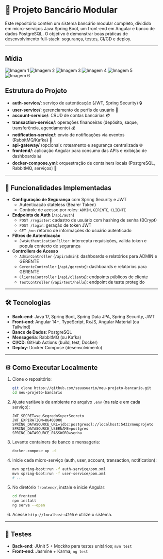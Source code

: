 # 🏦 Projeto Bancário Modular
Este repositório contém um sistema bancário modular completo, dividido em micro-serviços Java Spring Boot, um front-end em Angular e banco de dados PostgreSQL. O objetivo é demonstrar boas práticas de desenvolvimento full-stack: segurança, testes, CI/CD e deploy.

---
## Mídia

![Imagem 1](./assets/images/1.png)
![Imagem 2](./assets/images/2.png)
![Imagem 3](./assets/images/3.png)
![Imagem 4](./assets/images/4.png)
![Imagem 5](./assets/images/5.png)
![Imagem 6](./assets/images/6.png)

## Estrutura do Projeto
- **auth-service/**: serviço de autenticação (JWT, Spring Security) 🔒
- **user-service/**: gerenciamento de perfis de usuário 👥
- **account-service/**: CRUD de contas bancárias 💳
- **transaction-service/**: operações financeiras (depósito, saque, transferência, agendamento) 💰
- **notification-service/**: envio de notificações via eventos (RabbitMQ/Kafka) 📧
- **api-gateway/** (opcional): roteamento e segurança centralizada 🌐
- **frontend/**: aplicação Angular para consumo das APIs e exibição de dashboards 📊
- **docker-compose.yml**: orquestração de containers locais (PostgreSQL, RabbitMQ, serviços) 🐳

---

## 🚀 Funcionalidades Implementadas

- **Configuração de Segurança** com Spring Security e JWT
   - Autenticação stateless (Bearer Token)
   - Controle de acesso por roles: `ADMIN`, `GERENTE`, `CLIENTE`
- **Endpoints de Auth** (`/api/auth`)
   - `POST /register`: cadastro de usuário com hashing de senha (BCrypt)
   - `POST /login`: geração de token JWT
   - `GET /me`: retorno de informações do usuário autenticado
- **Filtros de Autenticação**
   - `JwtAuthenticationFilter`: intercepta requisições, valida token e popula contexto de segurança
- **Controllers de Acesso**
   - `AdminController` (`/api/admin`): dashboards e relatórios para ADMIN e GERENTE
   - `GerenteController` (`/api/gerente`): dashboards e relatórios para GERENTE
   - `ClienteController` (`/api/cliente`): endpoints públicos de cliente
   - `TestController` (`/api/test/hello`): endpoint de teste protegido

---
## 🛠 Tecnologias
- **Back-end**: Java 17, Spring Boot, Spring Data JPA, Spring Security, JWT
- **Front-end**: Angular 14+, TypeScript, RxJS, Angular Material (ou Tailwind)
- **Banco de Dados**: PostgreSQL
- **Mensageria**: RabbitMQ (ou Kafka)
- **CI/CD**: GitHub Actions (build, test, Docker)
- **Deploy**: Docker Compose (desenvolvimento)

---

## ⚙️ Como Executar Localmente
1. Clone o repositório:
   ```bash
   git clone https://github.com/seuusuario/meu-projeto-bancario.git
   cd meu-projeto-bancario
   ```
2. Ajuste variáveis de ambiente no arquivo `.env` (na raiz e em cada serviço):
   ```dotenv
   JWT_SECRET=seuSegredoSuperSecreto
   JWT_EXPIRATION=86400000
   SPRING_DATASOURCE_URL=jdbc:postgresql://localhost:5432/meuprojeto
   SPRING_DATASOURCE_USERNAME=postgres
   SPRING_DATASOURCE_PASSWORD=senha
   ```
3. Levante containers de banco e mensageria:
   ```bash
   docker-compose up -d
   ```
4. Inicie cada micro-serviço (auth, user, account, transaction, notification):
   ```bash
   mvn spring-boot:run -f auth-service/pom.xml
   mvn spring-boot:run -f user-service/pom.xml
   # ...
   ```
5. No diretório `frontend/`, instale e inicie Angular:
   ```bash
   cd frontend
   npm install
   ng serve --open
   ```
6. Acesse `http://localhost:4200` e utilize o sistema.

---

## 🧪 Testes
- **Back-end**: JUnit 5 + Mockito para testes unitários; `mvn test`
- **Front-end**: Jasmine + Karma; `ng test`

